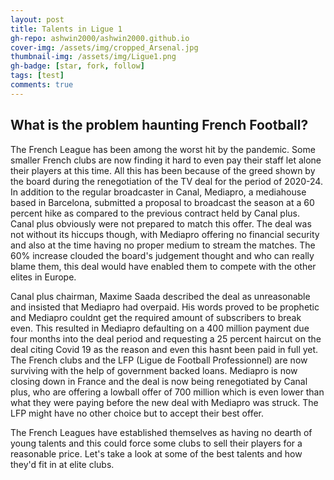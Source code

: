 ```yaml
---
layout: post
title: Talents in Ligue 1
gh-repo: ashwin2000/ashwin2000.github.io
cover-img: /assets/img/cropped_Arsenal.jpg
thumbnail-img: /assets/img/Ligue1.png	
gh-badge: [star, fork, follow]
tags: [test]
comments: true
---
```


## What is the problem haunting French Football?

The French League has been among the worst hit by the pandemic. Some smaller French clubs are now finding it hard to even pay their staff let alone their players at this time. All this has been because of the greed shown by the board during the renegotiation of the TV deal for the period of 2020-24. In addition to the regular broadcaster in Canal, Mediapro, a mediahouse based in Barcelona, submitted a proposal to broadcast the season at a 60 percent hike as compared to the previous contract held by Canal plus. Canal plus obviously were not prepared to match this offer. The deal was not without its hiccups though, with Mediapro offering no financial security and also at the time having no proper medium to stream the matches. The 60% increase clouded the board's judgement thought and who can really blame them, this deal would have enabled them to compete with the other elites in Europe.

Canal plus chairman, Maxime Saada described the deal as unreasonable and insisted that Mediapro had overpaid. His words proved to be prophetic and Mediapro couldnt get the required amount of subscribers to break even. This resulted in Mediapro defaulting on a 400 million payment due four months into the deal period and requesting a 25 percent haircut on the deal citing Covid 19 as the reason and even this hasnt been paid in full yet. The French clubs and the LFP (Ligue de Football Professionnel) are now surviving with the help of government backed loans. Mediapro is now closing down in France and the deal is now being renegotiated by Canal plus, who are offering a lowball offer of 700 million which is even lower than what they were paying before the new deal with Mediapro was struck. The LFP might have no other choice but to accept their best offer. 

The French Leagues have established themselves as having no dearth of young talents and this could force some clubs to sell their players for a reasonable price. Let's take a look at some of the best talents and how they'd fit in at elite clubs.

